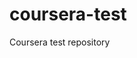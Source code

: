 # coursera-test
Coursera test repository
<!DOCTYPE html>
<html lang="en">
<head>
    <meta charset="UTF-8">
    <meta http-equiv="X-UA-Compatible" content="IE=edge">
    <meta name="viewport" content="width=device-width, initial-scale=1.0">
    <title>The page I created using VSCODE</title>
    <style>
        td:link{
            background-color:blue;
        }
        td:visited{
            background-color:blue;
        }
        td:hover{
            background-color:red;
        }
        td:active{
            background-color:yellow;
        }

        a:link{
            background-color:blue;
            color:white;
        }
        a:visited{
            background-color:blue;
            color:white;
        }
        a:hover{
            background-color:red;
        }
        a:active{
            background-color:yellow;
        }
    </style>

</head>
<body>
    <center>With the striking of the gong, comes a great fortune. <br>锣声一响，黄金万两。6666</center>
    <hr color="green" width="600" align="left">     
    <hr color="red" width="600" align="right">     

    <p>&#128514</p> 
    <p>&#128515</p>
    <p>&#128514</p> 
    <p>&#128515</p>
    <p>&#128514</p> 
    <p>&#128515</p>
    <p>&#128514</p> 
    <p>&#128515</p>

    <p>&#128514</p> 
    <p>&#128515</p>
    <p>&#128514</p> 
    <p>&#128515</p>

    <table border="1">
        <tr>
            <td>首页</td>
            <td>国内</td>
            <td>国际</td>
            <td>军事</td>
            <td>财经</td>
            <td>娱乐</td>
            <td>体育</td>
            <td>互联网</td>
            <td>科技</td>
            <td>游戏</td>
            <td>女人</td>
            <td>汽车</td>
            <td>房产</td>
        </tr>
    </table>

    <a href="http://google.com.au">首页</a>
    <a href>国内</a>
    <a href>国际</a>
    <a href>军事</a>
    <a href>财经</a>
    <a href>娱乐</a>
</body>
</html>
